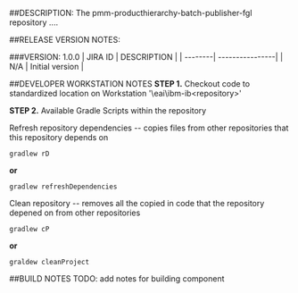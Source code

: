 ##DESCRIPTION:
The pmm-producthierarchy-batch-publisher-fgl repository ....

##RELEASE VERSION NOTES:

###VERSION: 1.0.0
| JIRA ID |   DESCRIPTION   |
| --------| ----------------|
| N/A     | Initial version |


##DEVELOPER WORKSTATION NOTES
**STEP 1.** Checkout code to standardized location on Workstation '<userhomedir>\eai\ibm-ib\<repository>'

**STEP 2.** Available Gradle Scripts within the repository

Refresh repository dependencies -- copies files from other repositories that this repository depends on

    gradlew rD

**or** 

    gradlew refreshDependencies

Clean repository -- removes all the copied in code that the repository depened on from other repositories

    gradlew cP

**or**

    graldew cleanProject




##BUILD NOTES
TODO: add notes for building component

